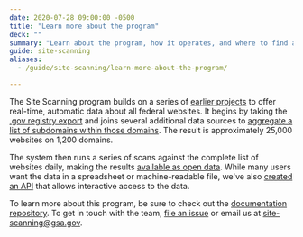 ```yaml
---
date: 2020-07-28 09:00:00 -0500
title: "Learn more about the program"
deck: ""
summary: "Learn about the program, how it operates, and where to find additional information."
guide: site-scanning
aliases:
  - /guide/site-scanning/learn-more-about-the-program/

---
```


The Site Scanning program builds on a series of [earlier projects](https://github.com/GSA/site-scanning-documentation/blob/main/about/project-management/project-history.md) to offer real-time, automatic data about all federal websites. It begins by taking the [.gov registry export](https://github.com/cisagov/dotgov-data/blob/main/current-federal.csv) and joins several additional data sources to [aggregate a list of subdomains within those domains](https://github.com/GSA/federal-website-index). The result is approximately 25,000 websites on 1,200 domains.

The system then runs a series of scans against the complete list of websites daily, making the results [available as open data](/guide/site-scanning/data/). While many users want the data in a spreadsheet or machine-readable file, we've also [created an API](https://open.gsa.gov/api/site-scanning-api/) that allows interactive access to the data.

To learn more about this program, be sure to check out the [documentation repository](https://github.com/GSA/site-scanning-documentation). To get in touch with the team, [file an issue](https://github.com/GSA/site-scanning/issues) or email us at [site-scanning@gsa.gov](mailto:site-scanning@gsa.gov).
